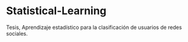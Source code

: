 # Statistical-Learning
Tesis, Aprendizaje estadístico para la clasificación de usuarios de redes sociales.
